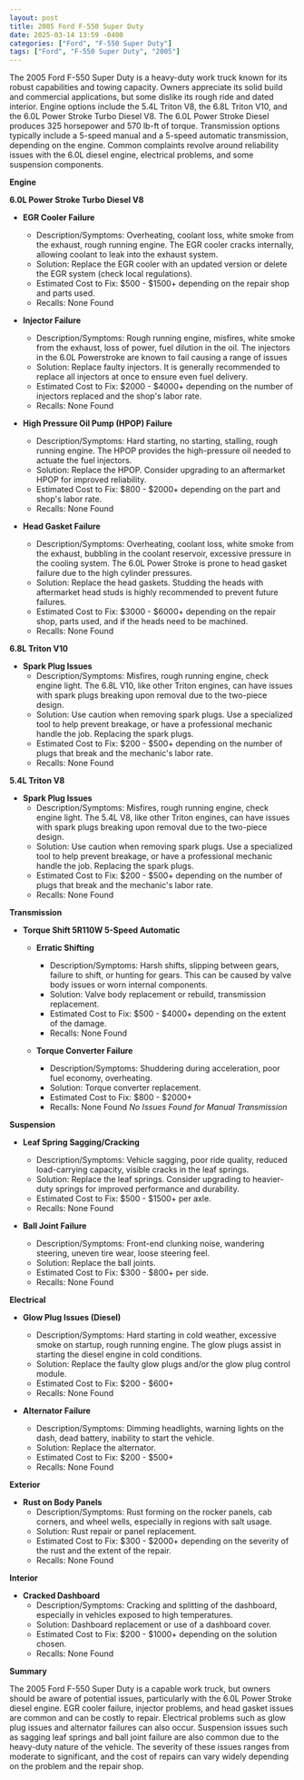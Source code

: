 ```yaml
---
layout: post
title: 2005 Ford F-550 Super Duty
date: 2025-03-14 13:59 -0400
categories: ["Ford", "F-550 Super Duty"]
tags: ["Ford", "F-550 Super Duty", "2005"]
---
```

The 2005 Ford F-550 Super Duty is a heavy-duty work truck known for its robust capabilities and towing capacity. Owners appreciate its solid build and commercial applications, but some dislike its rough ride and dated interior. Engine options include the 5.4L Triton V8, the 6.8L Triton V10, and the 6.0L Power Stroke Turbo Diesel V8. The 6.0L Power Stroke Diesel produces 325 horsepower and 570 lb-ft of torque. Transmission options typically include a 5-speed manual and a 5-speed automatic transmission, depending on the engine. Common complaints revolve around reliability issues with the 6.0L diesel engine, electrical problems, and some suspension components.

**Engine**

**6.0L Power Stroke Turbo Diesel V8**

*   **EGR Cooler Failure**
    *   Description/Symptoms: Overheating, coolant loss, white smoke from the exhaust, rough running engine. The EGR cooler cracks internally, allowing coolant to leak into the exhaust system.
    *   Solution: Replace the EGR cooler with an updated version or delete the EGR system (check local regulations).
    *   Estimated Cost to Fix: $500 - $1500+ depending on the repair shop and parts used.
    *   Recalls: None Found

*   **Injector Failure**
    *   Description/Symptoms: Rough running engine, misfires, white smoke from the exhaust, loss of power, fuel dilution in the oil. The injectors in the 6.0L Powerstroke are known to fail causing a range of issues
    *   Solution: Replace faulty injectors. It is generally recommended to replace all injectors at once to ensure even fuel delivery.
    *   Estimated Cost to Fix: $2000 - $4000+ depending on the number of injectors replaced and the shop's labor rate.
    *   Recalls: None Found

*   **High Pressure Oil Pump (HPOP) Failure**
    *   Description/Symptoms: Hard starting, no starting, stalling, rough running engine. The HPOP provides the high-pressure oil needed to actuate the fuel injectors.
    *   Solution: Replace the HPOP. Consider upgrading to an aftermarket HPOP for improved reliability.
    *   Estimated Cost to Fix: $800 - $2000+ depending on the part and shop's labor rate.
    *   Recalls: None Found

*   **Head Gasket Failure**
    *   Description/Symptoms: Overheating, coolant loss, white smoke from the exhaust, bubbling in the coolant reservoir, excessive pressure in the cooling system. The 6.0L Power Stroke is prone to head gasket failure due to the high cylinder pressures.
    *   Solution: Replace the head gaskets. Studding the heads with aftermarket head studs is highly recommended to prevent future failures.
    *   Estimated Cost to Fix: $3000 - $6000+ depending on the repair shop, parts used, and if the heads need to be machined.
    *   Recalls: None Found

**6.8L Triton V10**

*   **Spark Plug Issues**
    * Description/Symptoms: Misfires, rough running engine, check engine light. The 6.8L V10, like other Triton engines, can have issues with spark plugs breaking upon removal due to the two-piece design.
    * Solution: Use caution when removing spark plugs. Use a specialized tool to help prevent breakage, or have a professional mechanic handle the job. Replacing the spark plugs.
    * Estimated Cost to Fix: $200 - $500+ depending on the number of plugs that break and the mechanic's labor rate.
    * Recalls: None Found

**5.4L Triton V8**
*   **Spark Plug Issues**
    * Description/Symptoms: Misfires, rough running engine, check engine light. The 5.4L V8, like other Triton engines, can have issues with spark plugs breaking upon removal due to the two-piece design.
    * Solution: Use caution when removing spark plugs. Use a specialized tool to help prevent breakage, or have a professional mechanic handle the job. Replacing the spark plugs.
    * Estimated Cost to Fix: $200 - $500+ depending on the number of plugs that break and the mechanic's labor rate.
    * Recalls: None Found

**Transmission**

*   **Torque Shift 5R110W 5-Speed Automatic**
    *   **Erratic Shifting**
        *   Description/Symptoms: Harsh shifts, slipping between gears, failure to shift, or hunting for gears. This can be caused by valve body issues or worn internal components.
        *   Solution: Valve body replacement or rebuild, transmission replacement.
        *   Estimated Cost to Fix: $500 - $4000+ depending on the extent of the damage.
        *   Recalls: None Found

    *   **Torque Converter Failure**
        *   Description/Symptoms: Shuddering during acceleration, poor fuel economy, overheating.
        *   Solution: Torque converter replacement.
        *   Estimated Cost to Fix: $800 - $2000+
        *   Recalls: None Found
*No Issues Found for Manual Transmission*

**Suspension**

*   **Leaf Spring Sagging/Cracking**
    *   Description/Symptoms: Vehicle sagging, poor ride quality, reduced load-carrying capacity, visible cracks in the leaf springs.
    *   Solution: Replace the leaf springs. Consider upgrading to heavier-duty springs for improved performance and durability.
    *   Estimated Cost to Fix: $500 - $1500+ per axle.
    *   Recalls: None Found

*   **Ball Joint Failure**
    *   Description/Symptoms: Front-end clunking noise, wandering steering, uneven tire wear, loose steering feel.
    *   Solution: Replace the ball joints.
    *   Estimated Cost to Fix: $300 - $800+ per side.
    *   Recalls: None Found

**Electrical**

*   **Glow Plug Issues (Diesel)**
    *   Description/Symptoms: Hard starting in cold weather, excessive smoke on startup, rough running engine. The glow plugs assist in starting the diesel engine in cold conditions.
    *   Solution: Replace the faulty glow plugs and/or the glow plug control module.
    *   Estimated Cost to Fix: $200 - $600+
    *   Recalls: None Found

*   **Alternator Failure**
    *   Description/Symptoms: Dimming headlights, warning lights on the dash, dead battery, inability to start the vehicle.
    *   Solution: Replace the alternator.
    *   Estimated Cost to Fix: $200 - $500+
    *   Recalls: None Found

**Exterior**

*   **Rust on Body Panels**
    *   Description/Symptoms: Rust forming on the rocker panels, cab corners, and wheel wells, especially in regions with salt usage.
    *   Solution: Rust repair or panel replacement.
    *   Estimated Cost to Fix: $300 - $2000+ depending on the severity of the rust and the extent of the repair.
    *   Recalls: None Found

**Interior**

*   **Cracked Dashboard**
    *   Description/Symptoms: Cracking and splitting of the dashboard, especially in vehicles exposed to high temperatures.
    *   Solution: Dashboard replacement or use of a dashboard cover.
    *   Estimated Cost to Fix: $200 - $1000+ depending on the solution chosen.
    *   Recalls: None Found

**Summary**

The 2005 Ford F-550 Super Duty is a capable work truck, but owners should be aware of potential issues, particularly with the 6.0L Power Stroke diesel engine. EGR cooler failure, injector problems, and head gasket issues are common and can be costly to repair. Electrical problems such as glow plug issues and alternator failures can also occur. Suspension issues such as sagging leaf springs and ball joint failure are also common due to the heavy-duty nature of the vehicle. The severity of these issues ranges from moderate to significant, and the cost of repairs can vary widely depending on the problem and the repair shop.

